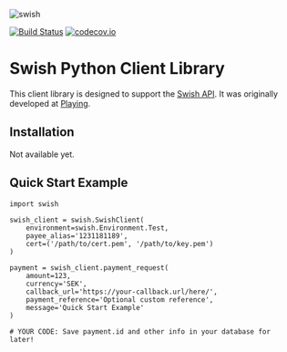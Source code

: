 ![swish](https://cloud.githubusercontent.com/assets/3159565/14217729/1d4b6732-f850-11e5-8a00-90d4ab30ddbd.png)

[![Build Status](https://travis-ci.org/playing-se/swish-python.svg?branch=master)](https://travis-ci.org/playing-se/swish-python)
[![codecov.io](https://codecov.io/github/playing-se/swish-python/coverage.svg?branch=master)](https://codecov.io/github/playing-se/swish-python?branch=master)
# Swish Python Client Library
This client library is designed to support the [Swish API](https://www.getswish.se/content/uploads/2015/06/Guide-Swish-API_160329.pdf). It was originally developed at [Playing](https://playing.se/).

## Installation
Not available yet.

## Quick Start Example

    import swish

    swish_client = swish.SwishClient(
        environment=swish.Environment.Test,
        payee_alias='1231181189',
        cert=('/path/to/cert.pem', '/path/to/key.pem')
    )

    payment = swish_client.payment_request(
        amount=123,
        currency='SEK',
        callback_url='https://your-callback.url/here/',
        payment_reference='Optional custom reference',
        message='Quick Start Example'
    )

    # YOUR CODE: Save payment.id and other info in your database for later!
